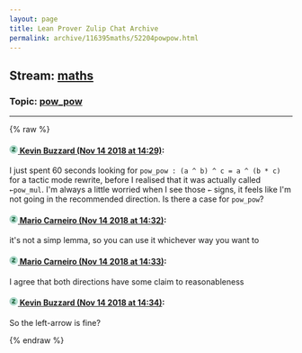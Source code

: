 ```yaml
---
layout: page
title: Lean Prover Zulip Chat Archive 
permalink: archive/116395maths/52204powpow.html
---
```


## Stream: [maths](index.html)
### Topic: [pow_pow](52204powpow.html)

---


{% raw %}
#### [![Click to go to Zulip](../../assets/img/zulip2.png) Kevin Buzzard (Nov 14 2018 at 14:29)](https://leanprover.zulipchat.com/#narrow/stream/116395-maths/topic/pow_pow/near/147667339):
I just spent 60 seconds looking for `pow_pow : (a ^ b) ^ c = a ^ (b * c)` for a tactic mode rewrite, before I realised that it was actually called `←pow_mul`. I'm always a little worried when I see those `←` signs, it feels like I'm not going in the recommended direction. Is there a case for `pow_pow`?

#### [![Click to go to Zulip](../../assets/img/zulip2.png) Mario Carneiro (Nov 14 2018 at 14:32)](https://leanprover.zulipchat.com/#narrow/stream/116395-maths/topic/pow_pow/near/147667525):
it's not a simp lemma, so you can use it whichever way you want to

#### [![Click to go to Zulip](../../assets/img/zulip2.png) Mario Carneiro (Nov 14 2018 at 14:33)](https://leanprover.zulipchat.com/#narrow/stream/116395-maths/topic/pow_pow/near/147667561):
I agree that both directions have some claim to reasonableness

#### [![Click to go to Zulip](../../assets/img/zulip2.png) Kevin Buzzard (Nov 14 2018 at 14:34)](https://leanprover.zulipchat.com/#narrow/stream/116395-maths/topic/pow_pow/near/147667611):
So the left-arrow is fine?


{% endraw %}
